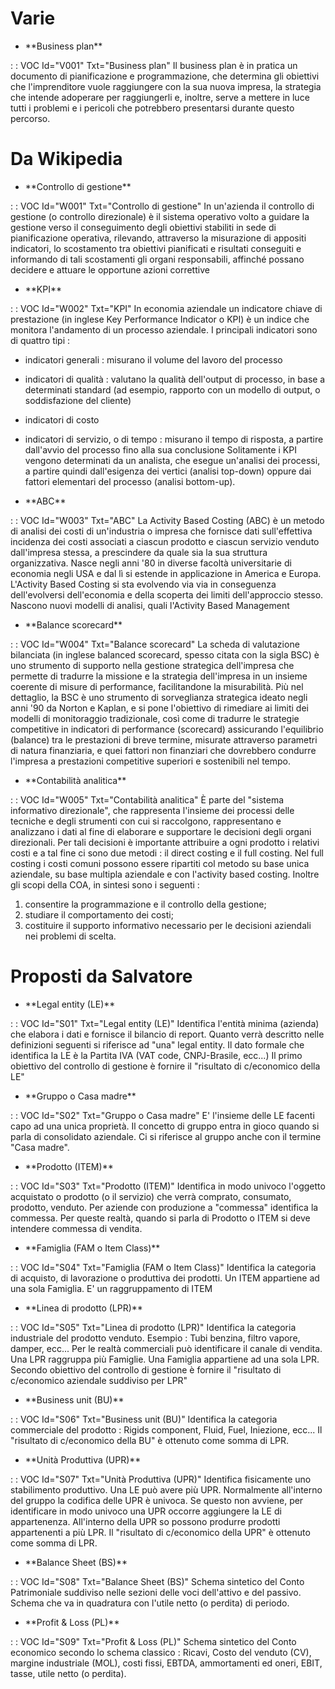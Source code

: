 # Varie
- \*\*Business plan\*\*

 :  : VOC Id="V001" Txt="Business plan"
Il business plan è in pratica un documento di pianificazione e programmazione, che determina gli obiettivi che l'imprenditore vuole raggiungere con la sua nuova impresa, la strategia che intende adoperare per raggiungerli e, inoltre, serve a mettere in luce tutti i problemi e i pericoli che potrebbero presentarsi durante questo percorso.

# Da Wikipedia
- \*\*Controllo di gestione\*\*

 :  : VOC Id="W001" Txt="Controllo di gestione"
In un'azienda il controllo di gestione (o controllo direzionale) è il sistema operativo volto a guidare la gestione verso il conseguimento degli obiettivi stabiliti in sede di pianificazione operativa, rilevando, attraverso la misurazione di appositi indicatori, lo scostamento tra obiettivi pianificati e risultati conseguiti e informando di tali scostamenti gli organi responsabili, affinché possano decidere e attuare le opportune azioni correttive

- \*\*KPI\*\*

 :  : VOC Id="W002" Txt="KPI"
In economia aziendale un indicatore chiave di prestazione (in inglese Key Performance Indicator o KPI) è un indice che monitora l'andamento di un processo aziendale.
I principali indicatori sono di quattro tipi : 
- indicatori generali :  misurano il volume del lavoro del processo
- indicatori di qualità :  valutano la qualità dell'output di processo, in base a determinati standard (ad esempio, rapporto con un modello di output, o soddisfazione del cliente)
-  indicatori di costo
-  indicatori di servizio, o di tempo :  misurano il tempo di risposta, a partire dall'avvio del processo fino alla sua conclusione
Solitamente i KPI vengono determinati da un analista, che esegue un'analisi dei processi, a partire quindi dall'esigenza dei vertici (analisi top-down) oppure dai fattori elementari del processo (analisi bottom-up).


- \*\*ABC\*\*

 :  : VOC Id="W003" Txt="ABC"
La Activity Based Costing (ABC) è un metodo di analisi dei costi di un'industria o impresa che fornisce dati sull'effettiva incidenza dei costi associati a ciascun prodotto e ciascun servizio venduto dall'impresa stessa, a prescindere da quale sia la sua struttura organizzativa.
Nasce negli anni '80 in diverse facoltà universitarie di economia negli USA e dal lì si estende in applicazione in America e Europa. L'Activity Based Costing si sta evolvendo via via in conseguenza dell'evolversi dell'economia e della scoperta dei limiti dell'approccio stesso. Nascono nuovi modelli di analisi, quali l'Activity Based Management

- \*\*Balance scorecard\*\*

 :  : VOC Id="W004" Txt="Balance scorecard"
La scheda di valutazione bilanciata (in inglese balanced scorecard, spesso citata con la sigla BSC) è uno strumento di supporto nella gestione strategica dell'impresa che permette di tradurre la missione e la strategia dell'impresa in un insieme coerente di misure di performance, facilitandone la misurabilità. Più nel dettaglio, la BSC è uno strumento di sorveglianza strategica ideato negli anni '90 da Norton e Kaplan, e si pone l'obiettivo di rimediare ai limiti dei modelli di monitoraggio tradizionale, così come di tradurre le strategie competitive in indicatori di performance (scorecard) assicurando l'equilibrio (balance) tra le prestazioni di breve termine, misurate attraverso parametri di natura finanziaria, e quei fattori non finanziari che dovrebbero condurre l'impresa a prestazioni competitive superiori e sostenibili nel tempo.

- \*\*Contabilità analitica\*\*

 :  : VOC Id="W005" Txt="Contabilità analitica"
È parte del "sistema informativo direzionale", che rappresenta l'insieme dei processi delle tecniche e degli strumenti con cui si raccolgono, rappresentano e analizzano i dati al fine di elaborare e supportare le decisioni degli organi direzionali. Per tali decisioni è importante attribuire a ogni prodotto i relativi costi e a tal fine ci sono due metodi :  il direct costing e il full costing. Nel full costing i costi comuni possono essere ripartiti col metodo su base unica aziendale, su base multipla aziendale e con l'activity based costing.
Inoltre gli scopi della COA, in sintesi sono i seguenti : 
1. consentire la programmazione e il controllo della gestione;
2. studiare il comportamento dei costi;
3. costituire il supporto informativo necessario per le decisioni aziendali nei problemi di scelta.

# Proposti da Salvatore

- \*\*Legal entity (LE)\*\*

 :  : VOC Id="S01" Txt="Legal entity (LE)"
Identifica l'entità minima (azienda) che elabora i dati e fornisce il bilancio di report. Quanto verrà descritto nelle definizioni seguenti si riferisce ad "una" legal entity.
Il dato formale che identifica la LE è la Partita IVA (VAT code, CNPJ-Brasile, ecc...)
Il primo obiettivo del controllo di gestione è fornire il "risultato di c/economico della LE"

- \*\*Gruppo o Casa madre\*\*

 :  : VOC Id="S02" Txt="Gruppo o Casa madre"
E' l'insieme delle LE facenti capo ad una unica proprietà. Il concetto di gruppo entra in gioco quando si parla di consolidato aziendale. Ci si riferisce al gruppo anche con il termine "Casa madre".

- \*\*Prodotto (ITEM)\*\*

 :  : VOC Id="S03" Txt="Prodotto (ITEM)"
Identifica in modo univoco l'oggetto acquistato o prodotto (o il servizio) che verrà comprato, consumato, prodotto, venduto.
Per aziende con produzione a "commessa" identifica la commessa. Per queste realtà, quando si parla di Prodotto o ITEM si deve intendere commessa di vendita.

- \*\*Famiglia (FAM o Item Class)\*\*

 :  : VOC Id="S04" Txt="Famiglia (FAM o Item Class)"
Identifica la categoria di acquisto, di lavorazione o produttiva dei prodotti. Un ITEM appartiene ad una sola Famiglia. E' un raggruppamento di ITEM

- \*\*Linea di prodotto (LPR)\*\*

 :  : VOC Id="S05" Txt="Linea di prodotto (LPR)"
Identifica la categoria industriale del prodotto venduto. Esempio :  Tubi benzina, filtro vapore, damper, ecc... Per le realtà commerciali può identificare il canale di vendita.
Una LPR raggruppa più Famiglie. Una Famiglia appartiene ad una sola LPR.
Secondo obiettivo del controllo di gestione è fornire il "risultato di c/economico aziendale suddiviso per LPR"

- \*\*Business unit (BU)\*\*

 :  : VOC Id="S06" Txt="Business unit (BU)"
Identifica la categoria commerciale del prodotto :  Rigids component, Fluid, Fuel, Iniezione, ecc...
Il "risultato di c/economico della BU" è ottenuto come somma di LPR.

- \*\*Unità Produttiva (UPR)\*\*

 :  : VOC Id="S07" Txt="Unità Produttiva (UPR)"
Identifica fisicamente uno stabilimento produttivo. Una LE può avere più UPR.
Normalmente all'interno del gruppo la codifica delle UPR è univoca. Se questo non avviene, per identificare in modo univoco una UPR occorre aggiungere la LE di appartenenza.
All'interno della UPR so possono produrre prodotti appartenenti a più LPR.
Il "risultato di c/economico della UPR" è ottenuto come somma di LPR.

- \*\*Balance Sheet (BS)\*\*

 :  : VOC Id="S08" Txt="Balance Sheet (BS)"
Schema sintetico del Conto Patrimoniale suddiviso nelle sezioni delle voci dell'attivo e del passivo. Schema che va in quadratura con l'utile netto (o perdita) di periodo.

- \*\*Profit & Loss (PL)\*\*

 :  : VOC Id="S09" Txt="Profit & Loss (PL)"
Schema sintetico del Conto economico secondo lo schema classico :  Ricavi, Costo del venduto (CV), margine industriale (MOL), costi fissi, EBTDA, ammortamenti ed oneri, EBIT, tasse, utile netto (o perdita).


